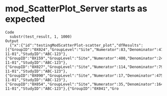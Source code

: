 # mod_ScatterPlot_Server starts as expected

    Code
      substr(test_result, 1, 1000)
    Output
      {"x":{"id":"testingModScatterPlot-scatter_plot","dfResults":[{"GroupID":"0X024","GroupLevel":"Site","Numerator":83,"Denominator":4736,"Metric":0.0175,"Score":3.1416,"Flag":2,"MetricID":"kri0001","SnapshotDate":"2019-11-01","StudyID":"ABC-123"},{"GroupID":"0X159","GroupLevel":"Site","Numerator":400,"Denominator":24166,"Metric":0.0166,"Score":6.5483,"Flag":2,"MetricID":"kri0001","SnapshotDate":"2019-11-01","StudyID":"ABC-123"},{"GroupID":"0X027","GroupLevel":"Site","Numerator":114,"Denominator":7957,"Metric":0.0143,"Score":3.038,"Flag":2,"MetricID":"kri0001","SnapshotDate":"2019-11-01","StudyID":"ABC-123"},{"GroupID":"0X090","GroupLevel":"Site","Numerator":17,"Denominator":475,"Metric":0.0358,"Score":2.4378,"Flag":1,"MetricID":"kri0001","SnapshotDate":"2019-11-01","StudyID":"ABC-123"},{"GroupID":"0X054","GroupLevel":"Site","Numerator":35,"Denominator":1647,"Metric":0.0213,"Score":2.4007,"Flag":1,"MetricID":"kri0001","SnapshotDate":"2019-11-01","StudyID":"ABC-123"},{"GroupID":"0X041","Gro 

